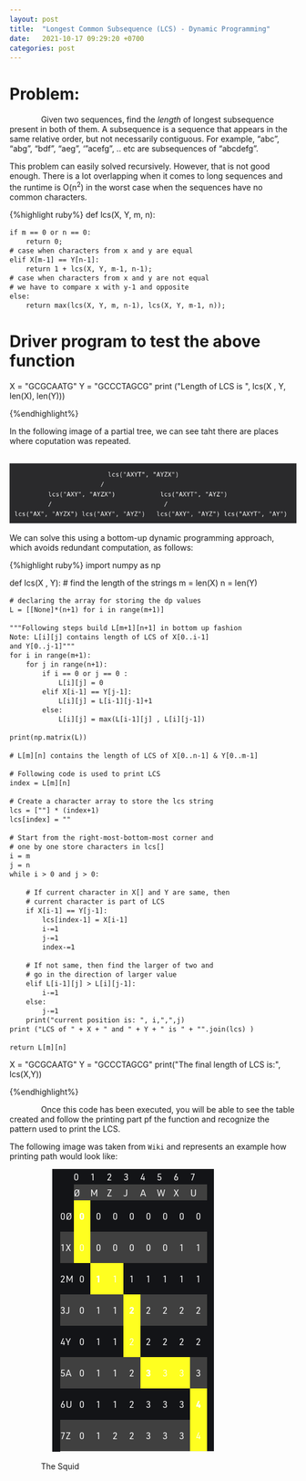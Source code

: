 ```yaml
---
layout: post
title:  "Longest Common Subsequence (LCS) - Dynamic Programming"
date:   2021-10-17 09:29:20 +0700
categories: post
---
```


# Problem:

 &nbsp;&nbsp;&nbsp;&nbsp;&nbsp;&nbsp;&nbsp;&nbsp;&nbsp;&nbsp;&nbsp;&nbsp;&nbsp;
 Given two sequences, find the *length* of longest subsequence present in both of them. A subsequence is a sequence that appears in the same relative order, but not necessarily contiguous. For example, “abc”, “abg”, “bdf”, “aeg”, ‘”acefg”, .. etc are subsequences of “abcdefg”. 
 
 This problem can easily solved recursively. However, that is not good enough. There is a lot overlapping when it comes to long sequences and the runtime is O(n<sup>2</sup>) in the worst case when the sequences have no common characters.
 
{%highlight ruby%}
def lcs(X, Y, m, n):
 
    if m == 0 or n == 0:
        return 0;
    # case when characters from x and y are equal
    elif X[m-1] == Y[n-1]:
        return 1 + lcs(X, Y, m-1, n-1);
    # case when characters from x and y are not equal
    # we have to compare x with y-1 and opposite
    else:
        return max(lcs(X, Y, m, n-1), lcs(X, Y, m-1, n));
 
 
# Driver program to test the above function
X = "GCGCAATG"
Y = "GCCCTAGCG"
print ("Length of LCS is ", lcs(X , Y, len(X), len(Y)))

{%endhighlight%}

 In the following image of a partial tree, we can see taht there are places where coputation was repeated. 
 
  &nbsp;&nbsp;&nbsp;&nbsp;&nbsp;&nbsp;&nbsp;&nbsp;&nbsp;&nbsp;&nbsp;&nbsp;&nbsp;&nbsp;&nbsp;&nbsp;&nbsp;&nbsp; 
![printing representation](../../assets/posts_images/LCS_1.png)

 We can solve this using a bottom-up dynamic programming approach, which avoids redundant computation, as follows:

{%highlight ruby%}
import numpy as np

def lcs(X , Y):
    # find the length of the strings
    m = len(X)
    n = len(Y)
 
    # declaring the array for storing the dp values
    L = [[None]*(n+1) for i in range(m+1)]
 
    """Following steps build L[m+1][n+1] in bottom up fashion
    Note: L[i][j] contains length of LCS of X[0..i-1]
    and Y[0..j-1]"""
    for i in range(m+1):
        for j in range(n+1):
            if i == 0 or j == 0 :
                L[i][j] = 0
            elif X[i-1] == Y[j-1]:
                L[i][j] = L[i-1][j-1]+1
            else:
                L[i][j] = max(L[i-1][j] , L[i][j-1])
                
    print(np.matrix(L))
    
    # L[m][n] contains the length of LCS of X[0..n-1] & Y[0..m-1]
    
    # Following code is used to print LCS
    index = L[m][n]
  
    # Create a character array to store the lcs string
    lcs = [""] * (index+1)
    lcs[index] = ""
  
    # Start from the right-most-bottom-most corner and
    # one by one store characters in lcs[]
    i = m
    j = n
    while i > 0 and j > 0:
  
        # If current character in X[] and Y are same, then
        # current character is part of LCS
        if X[i-1] == Y[j-1]:
            lcs[index-1] = X[i-1]
            i-=1
            j-=1
            index-=1
  
        # If not same, then find the larger of two and
        # go in the direction of larger value
        elif L[i-1][j] > L[i][j-1]:
            i-=1
        else:
            j-=1
        print("current position is: ", i,",",j)
    print ("LCS of " + X + " and " + Y + " is " + "".join(lcs) )
  
    return L[m][n]

X = "GCGCAATG"
Y = "GCCCTAGCG"
print("The final length of LCS is:", lcs(X,Y))

{%endhighlight%}

&nbsp;&nbsp;&nbsp;&nbsp;&nbsp;&nbsp;&nbsp;&nbsp;&nbsp;&nbsp;&nbsp;&nbsp;&nbsp;
 Once this code has been executed, you will be able to see the table created and follow the printing part pf the function and recognize the pattern used to print the LCS.
 
 The following image was taken from `Wiki` and represents an example how printing path would look like:
 
 &nbsp;&nbsp;&nbsp;&nbsp;&nbsp;&nbsp;&nbsp;&nbsp;&nbsp;&nbsp;&nbsp;&nbsp;&nbsp;&nbsp;&nbsp;&nbsp;&nbsp;&nbsp; 
![printing representation](../../assets/posts_images/LCS_0.png)

 &nbsp;&nbsp;&nbsp;&nbsp;&nbsp;&nbsp;&nbsp;&nbsp;&nbsp;&nbsp;&nbsp;&nbsp;&nbsp;
 The Squid

 
